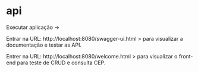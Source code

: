 # api
Executar aplicação ->


Entrar na URL: http://localhost:8080/swagger-ui.html > para visualizar a documentação e testar as API.


Entrer na URL: http://localhost:8080/welcome.html > para visualizar o front-end para teste de CRUD e consulta CEP.

